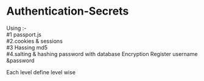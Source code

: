 # Authentication-Secrets
Using :- <br>
#1 passport.js <br>
#2.cookies & sessions<br>
#3 Hassing  md5	<br>
#4.salting & hashing password with database Encryption Register username &password

Each level define level wise
